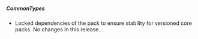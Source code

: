 ##### CommonTypes

- Locked dependencies of the pack to ensure stability for versioned core packs. No changes in this release.
